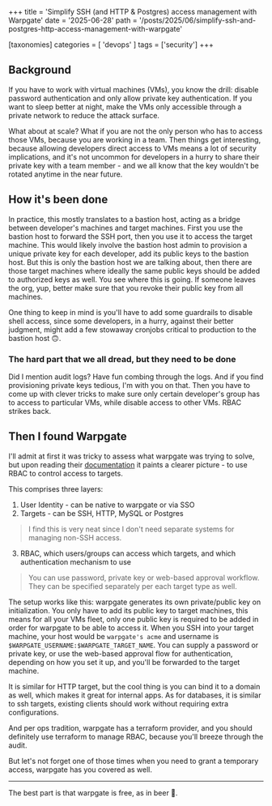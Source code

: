 +++
title = 'Simplify SSH (and HTTP & Postgres) access management with Warpgate'
date = '2025-06-28'
path = '/posts/2025/06/simplify-ssh-and-postgres-http-access-management-with-warpgate'

[taxonomies]
categories = [ 'devops' ]
tags = ['security']
+++

## Background

If you have to work with virtual machines (VMs), you know the drill: disable password authentication and only allow private key authentication. If you want to sleep better at night, make the VMs only accessible through a private network to reduce the attack surface.

What about at scale? What if you are not the only person who has to access those VMs, because you are working in a team. Then things get interesting, because allowing developers direct access to VMs means a lot of security implications, and it's not uncommon for developers in a hurry to share their private key with a team member - and we all know that the key wouldn't be rotated anytime in the near future.

## How it's been done

In practice, this mostly translates to a bastion host, acting as a bridge between developer's machines and target machines. First you use the bastion host to forward the SSH port, then you use it to access the target machine. This would likely involve the bastion host admin to provision a unique private key for each developer, add its public keys to the bastion host. But this is only the bastion host we are talking about, then there are those target machines where ideally the same public keys should be added to authorized keys as well. You see where this is going. If someone leaves the org, yup, better make sure that you revoke their public key from all machines.

One thing to keep in mind is you'll have to add some guardrails to disable shell access, since some developers, in a hurry, against their better judgment, might add a few stowaway cronjobs critical to production to the bastion host 🙃.

### The hard part that we all dread, but they need to be done

Did I mention audit logs? Have fun combing through the logs. And if you find provisioning private keys tedious, I'm with you on that. Then you have to come up with clever tricks to make sure only certain developer's group has to access to particular VMs, while disable access to other VMs. RBAC strikes back.

## Then I found Warpgate

I'll admit at first it was tricky to assess what warpgate was trying to solve, but upon reading their [documentation](https://warpgate.null.page/) it paints a clearer picture - to use RBAC to control access to targets.

This comprises three layers:

1. User Identity - can be native to warpgate or via SSO
2. Targets - can be SSH, HTTP, MySQL or Postgres

> I find this is very neat since I don't need separate systems for managing non-SSH access.

3. RBAC, which users/groups can access which targets, and which authentication mechanism to use

> You can use password, private key or web-based approval workflow. They can be specified separately per each target type as well.

The setup works like this: warpgate generates its own private/public key on initialization. You only have to add its public key to target machines, this means for all your VMs fleet, only one public key is required to be added in order for warpgate to be able to access it. When you SSH into your target machine, your host would be `warpgate's acme` and username is `$WARPGATE_USERNAME:$WARPGATE_TARGET_NAME`. You can supply a password or private key, or use the web-based approval flow for authentication, depending on how you set it up, and you'll be forwarded to the target machine.

It is similar for HTTP target, but the cool thing is you can bind it to a domain as well, which makes it great for internal apps. As for databases, it is similar to ssh targets, existing clients should work without requiring extra configurations.

And per ops tradition, warpgate has a terraform provider, and you should definitely use terraform to manage RBAC, because you'll breeze through the audit.

But let's not forget one of those times when you need to grant a temporary access, warpgate has you covered as well.

---

The best part is that warpgate is free, as in beer 🍺.
